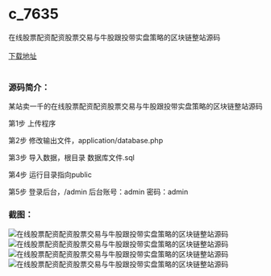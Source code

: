 # c_7635
在线股票配资配资股票交易与牛股跟投带实盘策略的区块链整站源码
<br/></br>
[下载地址](https://www.uuid2.com/7635.html "下载地址")
<br/></br>
<h3>源码简介：</h3>
<p>某站卖一千的在线股票配资配资股票交易与牛股跟投带实盘策略的区块链整站源码<p>
<p>第1步  上传程序<p>
<p>第2步  修改输出文件，application/database.php<p>
<p>第3步  导入数据，根目录 数据库文件.sql<p>
<p>第4步  运行目录指向public<p>
<p>第5步  登录后台，/admin 后台账号：admin 密码：admin<p>
<h3>截图：</h3>
<img src="https://www.uuid2.com/wp-content/uploads/img/uimage/87411640314673.gif" alt="在线股票配资配资股票交易与牛股跟投带实盘策略的区块链整站源码"><img src="https://www.uuid2.com/wp-content/uploads/img/uimage/66431640314673.gif" alt="在线股票配资配资股票交易与牛股跟投带实盘策略的区块链整站源码"><img src="https://www.uuid2.com/wp-content/uploads/img/uimage/29801640314675.gif" alt="在线股票配资配资股票交易与牛股跟投带实盘策略的区块链整站源码"><img src="https://www.uuid2.com/wp-content/uploads/img/uimage/67551640314675.gif" alt="在线股票配资配资股票交易与牛股跟投带实盘策略的区块链整站源码">
